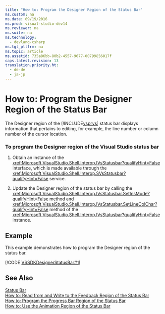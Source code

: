 ```yaml
---
title: "How to: Program the Designer Region of the Status Bar"
ms.custom: na
ms.date: 09/19/2016
ms.prod: visual-studio-dev14
ms.reviewer: na
ms.suite: na
ms.technology: 
  - devlang-csharp
ms.tgt_pltfrm: na
ms.topic: article
ms.assetid: 735a86bb-80b2-4557-9677-00799856017f
caps.latest.revision: 13
translation.priority.ht: 
  - de-de
  - ja-jp
---
```

# How to: Program the Designer Region of the Status Bar
The Designer region of the [!INCLUDE[vsprvs](../vs140/includes/vsprvs_md.md)] status bar displays information that pertains to editing, for example, the line number or column number of the cursor location.  
  
### To program the Designer region of the Visual Studio status bar  
  
1.  Obtain an instance of the <xref:Microsoft.VisualStudio.Shell.Interop.IVsStatusbar?qualifyHint=False> interface, which is made available through the <xref:Microsoft.VisualStudio.Shell.Interop.SVsStatusbar?qualifyHint=False> service.  
  
2.  Update the Designer region of the status bar by calling the <xref:Microsoft.VisualStudio.Shell.Interop.IVsStatusbar.SetInsMode?qualifyHint=False> method and <xref:Microsoft.VisualStudio.Shell.Interop.IVsStatusbar.SetLineColChar?qualifyHint=False> method of the <xref:Microsoft.VisualStudio.Shell.Interop.IVsStatusbar?qualifyHint=False> instance.  
  
## Example  
 This example demonstrates how to program the Designer region of the status bar.  
  
 [!CODE [VSSDKDesignerStatusBar#1](../CodeSnippet/VS_Snippets_VSSDK/vssdkdesignerstatusbar#1)]  
  
## See Also  
 [Status Bar](../vs140/Extending-the-Status-Bar.md)   
 [How to: Read from and Write to the Feedback Region of the Status Bar](../vs140/How-to--Read-from-and-Write-to-the-Feedback-Region-of-the-Status-Bar.md)   
 [How to: Program the Progress Bar Region of the Status Bar](../vs140/How-to--Program-the-Progress-Bar-Region-of-the-Status-Bar.md)   
 [How to: Use the Animation Region of the Status Bar](../Topic/How%20to:%20Use%20the%20Animation%20Region%20of%20the%20Status%20Bar.md)